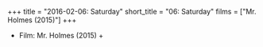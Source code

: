 +++
title = "2016-02-06: Saturday"
short_title = "06: Saturday"
films = ["Mr. Holmes (2015)"]
+++


* Film: Mr. Holmes (2015) +
